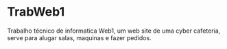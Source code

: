 # TrabWeb1
Trabalho técnico de informatica Web1, um web site de uma cyber cafeteria, serve para alugar salas, maquinas e fazer pedidos.

